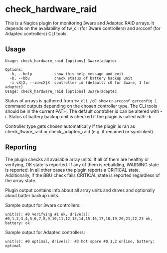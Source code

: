 check_hardware_raid
===================

This is a Nagios plugin for monitoring 3ware and Adaptec RAID arrays. It
depends on the availability of tw_cli (for 3ware controllers) and arcconf
(for Adaptec controllers) CLI tools.


Usage
-----

	Usage: check_hardware_raid [options] 3ware|adaptec

	Options:
	  -h, --help          show this help message and exit
	  -b, --bbu           check status of battery backup unit
	  -i cX|X, --id=cX|X  controller id (default: c0 for 3ware, 1 for adaptec)
	Usage: check_hardware_raid [options] 3ware|adaptec

Status of arrays is gathered from `tw_cli /c0 show` or `arcconf getconfig 1`
command outputs depending on the chosen controller type. The CLI tools should
be in the current PATH. The default controller id can be altered with -i. 
Status of battery backup unit is checked if the plugin is called with -b.

Controller type gets chosen automatically if the plugin is ran as
check_3ware_raid or check_adaptec_raid (e.g. if renamed or symlinked).


Reporting
---------

The plugin checks all available array units. If all of them are healthy or
verifying, OK state is reported. If any of them is rebuilding, WARNING state
is reported. In all other cases the plugin reports a CRITICAL state.
Additionally, if the BBU check fails CRITICAL state is reported regardless of
the array state.

Plugin output contains info about all array units and drives and optionally
about batter backup units.

Sample output for 3ware controllers:

	unit(s): #0 verifying #1 ok, drive(s): #0,1,2,3,4,5,6,7,8,9,10,11,12,13,14,15,16,17,18,19,20,21,22,23 ok, battery: ok 

Sample output for Adaptec controllers:

	unit(s): #0 optimal, drive(s): #3 hot spare #0,1,2 online, battery: optimal 
